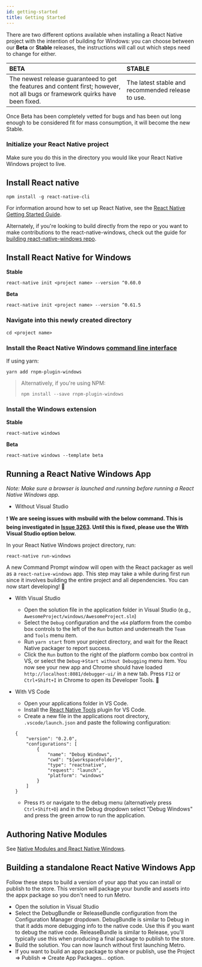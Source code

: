 ```yaml
---
id: getting-started
title: Getting Started
---
```


There are two different options available when installing a React Native project with the intention of building for Windows: you can choose between our **Beta** or **Stable** releases,  the instructions will call out which steps need to change for either.

| BETA | STABLE |
|:--|:--|
| The newest release guaranteed to get the features and content first; however, not all bugs or framework quirks have been fixed. | The latest stable and recommended release to use. |


Once Beta has been completely vetted for bugs and has been out long enough to be considered fit for mass consumption, it will become the new Stable.

### Initialize your React Native project
Make sure you do this in the directory you would like your React Native Windows project to live.

## Install React native

```
npm install -g react-native-cli
```

For information around how to set up React Native, see the [React Native Getting Started Guide](http://facebook.github.io/react-native/docs/getting-started.html).

Alternately, if you're looking to build directly from the repo or you want to make contributions to the react-native-windows, check out the guide for [building react-native-windows repo](building-rnw.md).

## Install React Native for Windows



**Stable**
```
react-native init <project name> --version ^0.60.0
```

**Beta**
```
react-native init <project name> --version ^0.61.5
```

### Navigate into this newly created directory

```
cd <project name>
```

### Install the React Native Windows [command line interface](https://www.npmjs.com/package/rnpm-plugin-windows)

If using yarn:

```
yarn add rnpm-plugin-windows
```

> Alternatively, if you're using NPM:
>
>```npm install --save rnpm-plugin-windows```

### Install the Windows extension

**Stable**
```
react-native windows
```

**Beta**
```
react-native windows --template beta
```


## Running a React Native Windows App

_Note: Make sure a browser is launched and running before running a React Native Windows app._

- Without Visual Studio

:exclamation: **We are seeing issues with msbuild with the below command. This is being investigated in [Issue 3263](https://github.com/microsoft/react-native-windows/issues/3263). Until this is fixed, please use the With Visual Studio option below.**

In your React Native Windows project directory, run:

```
react-native run-windows
```

A new Command Prompt window will open with the React packager as well as a `react-native-windows` app. This step may take a while during first run since it involves building the entire project and all dependencies. You can now start developing! :tada:

- With Visual Studio

  - Open the solution file in the application folder in Visual Studio (e.g., `AwesomeProject/windows/AwesomeProject.sln`)
  - Select the `Debug` configuration and the `x64` platform from the combo box controls to the left of the `Run` button and underneath the `Team` and `Tools` menu item.
  - Run `yarn start` from your project directory, and wait for the React Native packager to report success.
  - Click the `Run` button to the right of the platform combo box control in VS, or select the `Debug`->`Start without Debugging` menu item. You now see your new app and Chrome should have loaded `http://localhost:8081/debugger-ui/` in a new tab. Press `F12` or `Ctrl+Shift+I` in Chrome to open its Developer Tools. :tada:

- With VS Code
  - Open your applications folder in VS Code.
  - Install the [React Native Tools](https://marketplace.visualstudio.com/items?itemName=msjsdiag.vscode-react-native) plugin for VS Code.
  - Create a new file in the applications root directory, `.vscode/launch.json` and paste the following configuration:
  ```
  {
      "version": "0.2.0",
      "configurations": [
          {
              "name": "Debug Windows",
              "cwd": "${workspaceFolder}",
              "type": "reactnative",
              "request": "launch",
              "platform": "windows"
          }
      ]
  }
  ```
  - Press `F5` or navigate to the debug menu (alternatively press `Ctrl+Shift+D`) and in the Debug dropdown select "Debug Windows" and press the green arrow to run the application.

## Authoring Native Modules

See [Native Modules and React Native Windows](native-modules.md).

## Building a standalone React Native Windows App

Follow these steps to build a version of your app that you can install or publish to the store. This version will package your bundle and assets into the appx package so you don't need to run Metro.

- Open the solution in Visual Studio
- Select the DebugBundle or ReleaseBundle configuration from the Configuration Manager dropdown. DebugBundle is similar to Debug in that it adds more debugging info to the native code. Use this if you want to debug the native code. ReleaseBundle is similar to Release, you'll typically use this when producing a final package to publish to the store.
- Build the solution. You can now launch without first launching Metro.
- If you want to build an appx package to share or publish, use the Project => Publish => Create App Packages... option.
